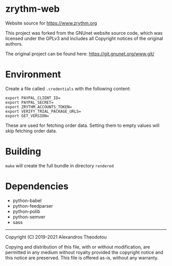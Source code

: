 # zrythm-web

Website source for https://www.zrythm.org

This project was forked from the GNUnet website source code,
which was licensed under the GPLv3 and includes all Copyright notices of the
original authors.

The original project can be found here:
https://git.gnunet.org/www.git/

# Environment
Create a file called `.credentials` with the following
content:
```
export PAYPAL_CLIENT_ID=
export PAYPAL_SECRET=
export ZRYTHM_ACCOUNTS_TOKEN=
export VERIFY_TRIAL_PACKAGE_URLS=
export GET_VERSION=
```

These are used for fetching order data. Setting them to
empty values will skip fetching order data.

# Building
`make` will create the full bundle in directory `rendered`

# Dependencies
- python-babel
- python-feedparser
- python-polib
- python-semver
- sass

----

Copyright (C) 2019-2021 Alexandros Theodotou

Copying and distribution of this file, with or without modification,
are permitted in any medium without royalty provided the copyright
notice and this notice are preserved.  This file is offered as-is,
without any warranty.

